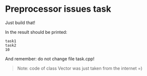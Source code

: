 # Preprocessor issues task

Just build that!

In the result should be printed:
```
task1
task2
10
```

And remember: do not change file task.cpp!

> Note: code of class Vector was just taken from the internet =)
